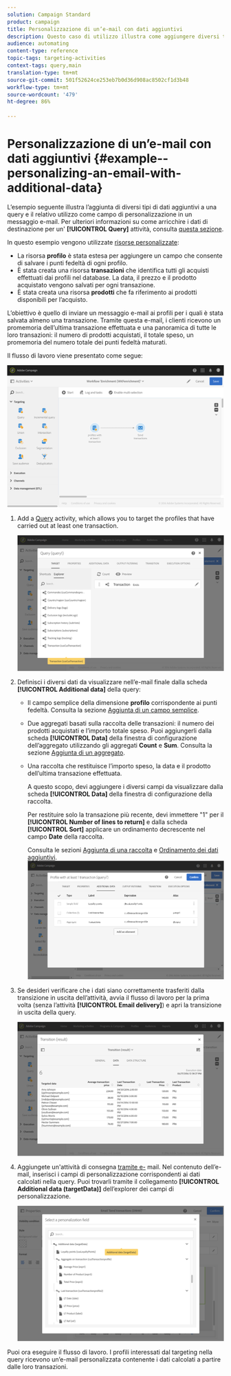 ```yaml
---
solution: Campaign Standard
product: campaign
title: Personalizzazione di un’e-mail con dati aggiuntivi
description: Questo caso di utilizzo illustra come aggiungere diversi tipi di dati aggiuntivi a una query e utilizzarli come campo di personalizzazione in un messaggio e-mail.
audience: automating
content-type: reference
topic-tags: targeting-activities
context-tags: query,main
translation-type: tm+mt
source-git-commit: 501f52624ce253eb7b0d36d908ac8502cf1d3b48
workflow-type: tm+mt
source-wordcount: '479'
ht-degree: 86%

---
```



# Personalizzazione di un’e-mail con dati aggiuntivi {#example--personalizing-an-email-with-additional-data}

L’esempio seguente illustra l’aggiunta di diversi tipi di dati aggiuntivi a una query e il relativo utilizzo come campo di personalizzazione in un messaggio e-mail. Per ulteriori informazioni su come arricchire i dati di destinazione per un&#39; **[!UICONTROL Query]** attività, consulta [questa sezione](../../automating/using/query.md#enriching-data).

In questo esempio vengono utilizzate [risorse personalizzate](../../developing/using/data-model-concepts.md):

* La risorsa **profilo** è stata estesa per aggiungere un campo che consente di salvare i punti fedeltà di ogni profilo.
* È stata creata una risorsa **transazioni** che identifica tutti gli acquisti effettuati dai profili nel database. La data, il prezzo e il prodotto acquistato vengono salvati per ogni transazione.
* È stata creata una risorsa **prodotti** che fa riferimento ai prodotti disponibili per l’acquisto.

L’obiettivo è quello di inviare un messaggio e-mail ai profili per i quali è stata salvata almeno una transazione. Tramite questa e-mail, i clienti ricevono un promemoria dell’ultima transazione effettuata e una panoramica di tutte le loro transazioni: il numero di prodotti acquistati, il totale speso, un promemoria del numero totale dei punti fedeltà maturati.

Il flusso di lavoro viene presentato come segue:

![](assets/enrichment_example1.png)

1. Add a [Query](../../automating/using/query.md) activity, which allows you to target the profiles that have carried out at least one transaction.

   ![](assets/enrichment_example2.png)

1. Definisci i diversi dati da visualizzare nell’e-mail finale dalla scheda **[!UICONTROL Additional data]** della query:

   * Il campo semplice della dimensione **profilo** corrispondente ai punti fedeltà. Consulta la sezione [Aggiunta di un campo semplice](../../automating/using/query.md#adding-a-simple-field).
   * Due aggregati basati sulla raccolta delle transazioni: il numero dei prodotti acquistati e l’importo totale speso. Puoi aggiungerli dalla scheda **[!UICONTROL Data]** della finestra di configurazione dell’aggregato utilizzando gli aggregati **Count** e **Sum**. Consulta la sezione [Aggiunta di un aggregato](../../automating/using/query.md#adding-an-aggregate).
   * Una raccolta che restituisce l’importo speso, la data e il prodotto dell’ultima transazione effettuata.

      A questo scopo, devi aggiungere i diversi campi da visualizzare dalla scheda **[!UICONTROL Data]** della finestra di configurazione della raccolta.

      Per restituire solo la transazione più recente, devi immettere &quot;1&quot; per il **[!UICONTROL Number of lines to return]** e dalla scheda **[!UICONTROL Sort]** applicare un ordinamento decrescente nel campo **Date** della raccolta.

      Consulta le sezioni [Aggiunta di una raccolta](../../automating/using/query.md#adding-a-collection) e [Ordinamento dei dati aggiuntivi](../../automating/using/query.md#sorting-additional-data).
   ![](assets/enrichment_example4.png)

1. Se desideri verificare che i dati siano correttamente trasferiti dalla transizione in uscita dell’attività, avvia il flusso di lavoro per la prima volta (senza l’attività **[!UICONTROL Email delivery]**) e apri la transizione in uscita della query.

   ![](assets/enrichment_example5.png)

1. Aggiungete un&#39;attività di consegna [tramite e-](../../automating/using/email-delivery.md) mail. Nel contenuto dell’e-mail, inserisci i campi di personalizzazione corrispondenti ai dati calcolati nella query. Puoi trovarli tramite il collegamento **[!UICONTROL Additional data (targetData)]** dell’explorer dei campi di personalizzazione.

   ![](assets/enrichment_example3.png)

Puoi ora eseguire il flusso di lavoro. I profili interessati dal targeting nella query ricevono un’e-mail personalizzata contenente i dati calcolati a partire dalle loro transazioni.
